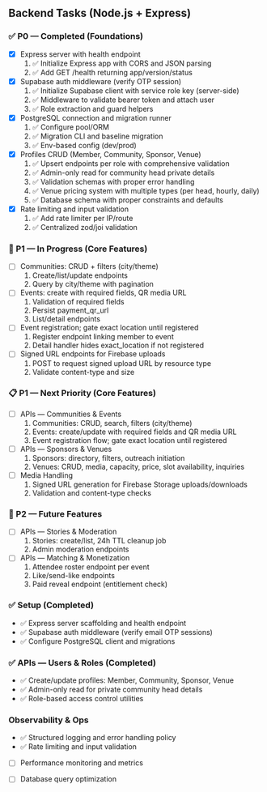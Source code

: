 ## Backend Tasks (Node.js + Express)

### ✅ P0 — Completed (Foundations)
- [x] Express server with health endpoint
  1. ✅ Initialize Express app with CORS and JSON parsing
  2. ✅ Add GET /health returning app/version/status
- [x] Supabase auth middleware (verify OTP session)
  1. ✅ Initialize Supabase client with service role key (server-side)
  2. ✅ Middleware to validate bearer token and attach user
  3. ✅ Role extraction and guard helpers
- [x] PostgreSQL connection and migration runner
  1. ✅ Configure pool/ORM
  2. ✅ Migration CLI and baseline migration
  3. ✅ Env-based config (dev/prod)
- [x] Profiles CRUD (Member, Community, Sponsor, Venue)
  1. ✅ Upsert endpoints per role with comprehensive validation
  2. ✅ Admin-only read for community head private details
  3. ✅ Validation schemas with proper error handling
  4. ✅ Venue pricing system with multiple types (per head, hourly, daily)
  5. ✅ Database schema with proper constraints and defaults
- [x] Rate limiting and input validation
  1. ✅ Add rate limiter per IP/route
  2. ✅ Centralized zod/joi validation

### 🚧 P1 — In Progress (Core Features)
- [ ] Communities: CRUD + filters (city/theme)
  1. Create/list/update endpoints
  2. Query by city/theme with pagination
- [ ] Events: create with required fields, QR media URL
  1. Validation of required fields
  2. Persist payment_qr_url
  3. List/detail endpoints
- [ ] Event registration; gate exact location until registered
  1. Register endpoint linking member to event
  2. Detail handler hides exact_location if not registered
- [ ] Signed URL endpoints for Firebase uploads
  1. POST to request signed upload URL by resource type
  2. Validate content-type and size

### 📋 P1 — Next Priority (Core Features)
- [ ] APIs — Communities & Events
  1. Communities: CRUD, search, filters (city/theme)
  2. Events: create/update with required fields and QR media URL
  3. Event registration flow; gate exact location until registered
- [ ] APIs — Sponsors & Venues
  1. Sponsors: directory, filters, outreach initiation
  2. Venues: CRUD, media, capacity, price, slot availability, inquiries
- [ ] Media Handling
  1. Signed URL generation for Firebase Storage uploads/downloads
  2. Validation and content-type checks

### 🔮 P2 — Future Features
- [ ] APIs — Stories & Moderation
  1. Stories: create/list, 24h TTL cleanup job
  2. Admin moderation endpoints
- [ ] APIs — Matching & Monetization
  1. Attendee roster endpoint per event
  2. Like/send-like endpoints
  3. Paid reveal endpoint (entitlement check)

### ✅ Setup (Completed)
- ✅ Express server scaffolding and health endpoint
- ✅ Supabase auth middleware (verify email OTP sessions)
- ✅ Configure PostgreSQL client and migrations

### ✅ APIs — Users & Roles (Completed)
- ✅ Create/update profiles: Member, Community, Sponsor, Venue
- ✅ Admin-only read for private community head details
- ✅ Role-based access control utilities

### Observability & Ops
- ✅ Structured logging and error handling policy
- ✅ Rate limiting and input validation
- [ ] Performance monitoring and metrics
- [ ] Database query optimization



